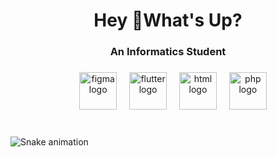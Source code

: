 <h1 align="center">Hey 👋What's Up?</h1>
<h3 align="center">An Informatics Student</h3>

###

<div align="center">
  <img width="12" />
  <img src="https://skillicons.dev/icons?i=figma" height="60" alt="figma logo"  />
  <img width="12" />
  <img src="https://skillicons.dev/icons?i=flutter" height="60" alt="flutter logo"  />
  <img width="12" />
  <img src="https://skillicons.dev/icons?i=html" height="60" alt="html logo"  />
  <img width="12" />
  <img src="https://skillicons.dev/icons?i=php" height="60" alt="php logo"  />
</div>

###

<br clear="both">

<img src="https://raw.githubusercontent.com/Abdannawwaf1/Abdannawwaf1/output/snake.svg" alt="Snake animation" />


###
